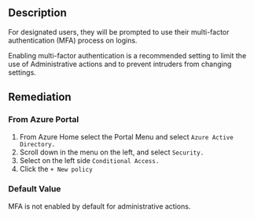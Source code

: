 ## Description

For designated users, they will be prompted to use their multi-factor authentication (MFA) process on logins.

Enabling multi-factor authentication is a recommended setting to limit the use of Administrative actions and to prevent intruders from changing settings.

## Remediation

### From Azure Portal

1. From Azure Home select the Portal Menu and select `Azure Active Directory.`
2. Scroll down in the menu on the left, and select `Security.`
3. Select on the left side `Conditional Access.`
4. Click the `+ New policy`

### Default Value

MFA is not enabled by default for administrative actions.